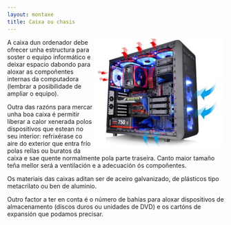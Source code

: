 ```yaml
---
layout: montaxe
title: Caixa ou chasis
---
```



<img style="float: right;" alt="Caixa do ordenador" height="256px"  src="/imaxes/chasis.jpg">

A caixa dun ordenador debe ofrecer unha estructura para soster o equipo informático e deixar espacio dabondo para aloxar as compoñentes internas da computadora (lembrar a posibilidade de ampliar o equipo).

Outra das razóns para mercar unha boa caixa é permitir liberar a calor  xenerada polos dispositivos que estean no seu interior: refrixérase co aire do exterior que entra frío polas rellas ou buratos da caixa e sae quente normalmente  pola parte traseira. Canto maior tamaño teña mellor será a ventilación e a adecuación ós compoñentes.

Os materiais das caixas aditan ser de aceiro galvanizado, de plásticos tipo metacrilato ou ben de aluminio.

Outro factor a ter en conta é o número de bahías para aloxar dispositivos de almacenamento (discos duros ou unidades de DVD) e os cartóns de expansión que podamos precisar.
